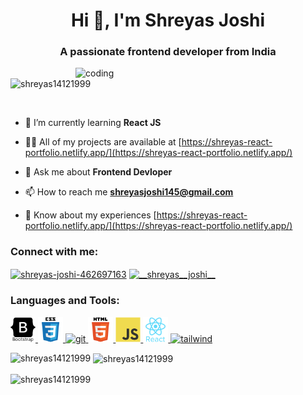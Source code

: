 <h1 align="center">Hi 👋, I'm Shreyas Joshi</h1>
<h3 align="center">A passionate frontend developer from India</h3>
<img align = "right" alt= "coding" width = "400" src = "https://cdn.dribbble.com/users/1162077/screenshots/3848914/programmer.gif"> 

<p align="left"> <img src="https://komarev.com/ghpvc/?username=shreyas14121999&label=Profile%20views&color=0e75b6&style=flat" alt="shreyas14121999" /> </p>

<p align="left"> <a href="https://twitter.com/" target="blank"><img src="https://img.shields.io/twitter/follow/?logo=twitter&style=for-the-badge" alt="" /></a> </p>

- 🌱 I’m currently learning **React JS**

- 👨‍💻 All of my projects are available at [https://shreyas-react-portfolio.netlify.app/](https://shreyas-react-portfolio.netlify.app/)

- 💬 Ask me about **Frontend Devloper**

- 📫 How to reach me **shreyasjoshi145@gmail.com**

- 📄 Know about my experiences [https://shreyas-react-portfolio.netlify.app/](https://shreyas-react-portfolio.netlify.app/)

<h3 align="left">Connect with me:</h3>
<p align="left">
<a href="https://linkedin.com/in/shreyas-joshi-462697163" target="blank"><img align="center" src="https://raw.githubusercontent.com/rahuldkjain/github-profile-readme-generator/master/src/images/icons/Social/linked-in-alt.svg" alt="shreyas-joshi-462697163" height="30" width="40" /></a>
<a href="https://instagram.com/__shreyas__joshi__" target="blank"><img align="center" src="https://raw.githubusercontent.com/rahuldkjain/github-profile-readme-generator/master/src/images/icons/Social/instagram.svg" alt="__shreyas__joshi__" height="30" width="40" /></a>
</p>

<h3 align="left">Languages and Tools:</h3>
<p align="left"> <a href="https://getbootstrap.com" target="_blank" rel="noreferrer"> <img src="https://raw.githubusercontent.com/devicons/devicon/master/icons/bootstrap/bootstrap-plain-wordmark.svg" alt="bootstrap" width="40" height="40"/> </a> <a href="https://www.w3schools.com/css/" target="_blank" rel="noreferrer"> <img src="https://raw.githubusercontent.com/devicons/devicon/master/icons/css3/css3-original-wordmark.svg" alt="css3" width="40" height="40"/> </a> <a href="https://git-scm.com/" target="_blank" rel="noreferrer"> <img src="https://www.vectorlogo.zone/logos/git-scm/git-scm-icon.svg" alt="git" width="40" height="40"/> </a> <a href="https://www.w3.org/html/" target="_blank" rel="noreferrer"> <img src="https://raw.githubusercontent.com/devicons/devicon/master/icons/html5/html5-original-wordmark.svg" alt="html5" width="40" height="40"/> </a> <a href="https://developer.mozilla.org/en-US/docs/Web/JavaScript" target="_blank" rel="noreferrer"> <img src="https://raw.githubusercontent.com/devicons/devicon/master/icons/javascript/javascript-original.svg" alt="javascript" width="40" height="40"/> </a> <a href="https://reactjs.org/" target="_blank" rel="noreferrer"> <img src="https://raw.githubusercontent.com/devicons/devicon/master/icons/react/react-original-wordmark.svg" alt="react" width="40" height="40"/> </a> <a href="https://tailwindcss.com/" target="_blank" rel="noreferrer"> <img src="https://www.vectorlogo.zone/logos/tailwindcss/tailwindcss-icon.svg" alt="tailwind" width="40" height="40"/> </a> </p>

<p><img align="left" src="https://github-readme-stats.vercel.app/api/top-langs?username=shreyas14121999&show_icons=true&locale=en&layout=compact" alt="shreyas14121999" /></p>

<p>&nbsp;<img align="center" src="https://github-readme-stats.vercel.app/api?username=shreyas14121999&show_icons=true&locale=en" alt="shreyas14121999" /></p>

<p><img align="center" src="https://github-readme-streak-stats.herokuapp.com/?user=shreyas14121999&" alt="shreyas14121999" /></p>
